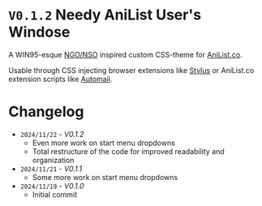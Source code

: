 # `V0.1.2` Needy AniList User's Windose

A WIN95-esque [NGO/NSO](https://en.wikipedia.org/wiki/Needy_Streamer_Overload) inspired custom CSS-theme for [AniList.co](https://anilist.co/).

Usable through CSS injecting browser extensions like [Stylus](https://chromewebstore.google.com/detail/stylus/clngdbkpkpeebahjckkjfobafhncgmne) or AniList.co extension scripts like [Automail](https://github.com/hohMiyazawa/Automail).

# Changelog

- `2024/11/22` - _V0.1.2_
  - Even more work on start menu dropdowns
  - Total restructure of the code for improved readability and organization
- `2024/11/21` - _V0.1.1_
  - Some more work on start menu dropdowns
- `2024/11/19` - _V0.1.0_
  - Initial commit
